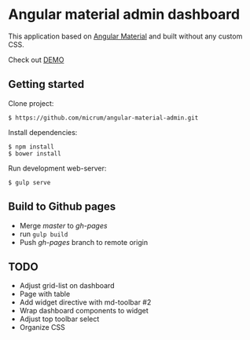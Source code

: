 # Angular material admin dashboard

This application based on [Angular Material](https://github.com/angular/material) 
and built without any custom CSS.

Check out [DEMO](http://micrum.github.io/angular-material-admin/site/)

## Getting started

Clone project:

    $ https://github.com/micrum/angular-material-admin.git

Install dependencies:

    $ npm install
    $ bower install
    
Run development web-server:

    $ gulp serve
    
## Build to Github pages  
  
* Merge *master* to *gh-pages*
* run `gulp build`
* Push *gh-pages* branch to remote origin  
    
## TODO
    
* Adjust grid-list on dashboard    
* Page with table
* Add widget directive with md-toolbar #2
* Wrap dashboard components to widget
* Adjust top toolbar select 
* Organize CSS
